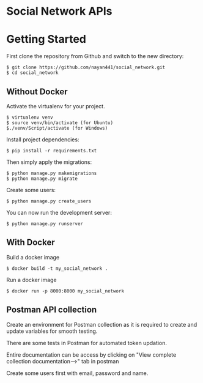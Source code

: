 # Social Network APIs

# Getting Started

First clone the repository from Github and switch to the new directory:

    $ git clone https://github.com/nayan441/social_network.git
    $ cd social_network
## Without Docker    
Activate the virtualenv for your project.
    
    $ virtualenv venv
    $ source venv/bin/activate (for Ubuntu)
    $./venv/Script/activate (for Windows)

Install project dependencies:

    $ pip install -r requirements.txt
    
Then simply apply the migrations:

    $ python manage.py makemigrations
    $ python manage.py migrate

Create some  users:

    $ python manage.py create_users
    

You can now run the development server:

    $ python manage.py runserver

## With Docker    


Build a docker image

    $ docker build -t my_social_network .

Run a docker image

    $ docker run -p 8000:8000 my_social_network

## Postman API collection

Create an environment for Postman collection as it is required to create and update variables for smooth testing.

There are some tests in Postman for automated token updation.

Entire documentation can be access by clicking on "View complete collection documentation-->" tab  in postman

Create some users first with email, password and name.